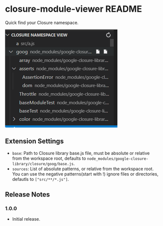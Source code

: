 # closure-module-viewer README
Quick find your Closure namespace.  

<img src="./.READMES/1.png" width=368>

## Extension Settings
* `base`: Path to Closure library base.js file, must be absolute or relative from the workspace root, defaults to `node_modules/google-closure-library/closure/goog/base.js`.
* `sources`: List of absolute patterns, or relative from the workspace root. You can use the negative patterns(start with !) ignore files or directories, defautls to `["src/**/*.js"]`.  

## Release Notes
### 1.0.0
- Initial release.
